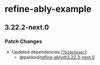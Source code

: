 # refine-ably-example

## 3.22.2-next.0

### Patch Changes

-   Updated dependencies [[`7b2de3eaec`](https://github.com/pankod/refine/commit/7b2de3eaeca1479d2614a1aa27705a72399577fd)]:
    -   @pankod/refine-ably@3.22.3-next.0
